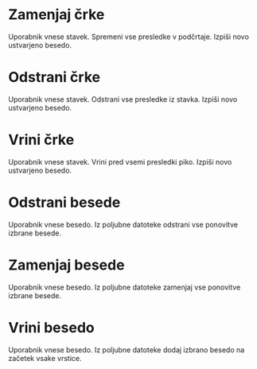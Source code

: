 # Zamenjaj črke
Uporabnik vnese stavek. Spremeni vse presledke v podčrtaje.
Izpiši novo ustvarjeno besedo.

# Odstrani črke
Uporabnik vnese stavek. Odstrani vse presledke iz stavka.
Izpiši novo ustvarjeno besedo.

# Vrini črke
Uporabnik vnese stavek. Vrini pred vsemi presledki piko.
Izpiši novo ustvarjeno besedo.

# Odstrani besede
Uporabnik vnese besedo. Iz poljubne datoteke odstrani vse ponovitve izbrane besede.

# Zamenjaj besede
Uporabnik vnese besedo. Iz poljubne datoteke zamenjaj vse ponovitve izbrane besede.

# Vrini besedo
Uporabnik vnese besedo. Iz poljubne datoteke dodaj izbrano besedo na začetek vsake vrstice.
